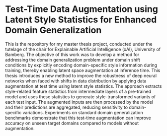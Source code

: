 # Test-Time Data Augmentation using Latent Style Statistics for Enhanced Domain Generalization

This is the repository for my master thesis project, conducted under the tutelage of the chair for Explainable Artificial Intelligence (xAI), University of Bamberg.
The objective of this work was to develop a method for addressing the domain generalization problem under domain shift conditions by explicitly encoding domain-specific style information during training, thereby enabling latent space augmentation at inference time.
This thesis introduces a new method to improve the robustness of deep neural networks when faced with shifts in data distribution by applying data augmentation at test time using latent style statistics. The approach extracts style-related feature statistics from intermediate layers of a pre-trained model and uses these statistics to generate style-transformed variants of each test input. The augmented inputs are then processed by the model and their predictions are aggregated, reducing sensitivity to domain-specific variations. Experiments on standard domain generalization benchmarks demonstrate that this test-time augmentation can improve accuracy on unseen target domains compared to models without augmentation. 

